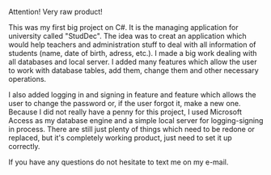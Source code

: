 Attention! Very raw product!

This was my first big project on C#. It is the managing application for university called "StudDec". The idea was to creat an application which would help teachers and administration stuff 
to deal with all information of students (name, date of birth, adress, etc.). I made a big work dealing with all databases and local server. I added many features which allow the user to work
with database tables, add them, change them and other necessary operations. 

I also added logging in and signing in feature and feature which allows the user to change the password or, if the user forgot it, make a new one. Because I did not really have a penny for this project, I used Microsoft Access as my database engine and a simple local server for logging-signing in process. There are still just plenty of things which need to be redone or replaced, but it's completely working product, just need to set it up correctly.

If you have any questions do not hesitate to text me on my e-mail.
